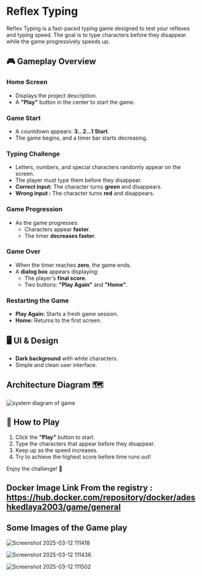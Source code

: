 # Reflex Typing

Reflex Typing is a fast-paced typing game designed to test your reflexes and typing speed. The goal is to type characters before they disappear while the game progressively speeds up.

## 🎮 Gameplay Overview

### Home Screen
- Displays the project description.
- A **"Play"** button in the center to start the game.

### Game Start
- A countdown appears: **3…2…1 Start**.
- The game begins, and a timer bar starts decreasing.

### Typing Challenge
- Letters, numbers, and special characters randomly appear on the screen.
- The player must type them before they disappear.
- **Correct input:** The character turns **green** and disappears.
- **Wrong input :** The character turns **red** and disappears.

### Game Progression
- As the game progresses:
  - Characters appear **faster**.
  - The timer **decreases faster**.

### Game Over
- When the timer reaches **zero**, the game ends.
- A **dialog box** appears displaying:
  - The player's **final score**.
  - Two buttons: **"Play Again"** and **"Home"**.

### Restarting the Game
- **Play Again:** Starts a fresh game session.
- **Home:** Returns to the first screen.

## 🖥️ UI & Design
- **Dark background** with white characters.
- Simple and clean user interface.
## Architecture Diagram 🗺️
![system diagram of game](https://github.com/user-attachments/assets/e5aa01be-496e-4a01-aa26-2f16df5752af)


## 🚀 How to Play
1. Click the **"Play"** button to start.
2. Type the characters that appear before they disappear.
3. Keep up as the speed increases.
4. Try to achieve the highest score before time runs out!

Enjoy the challenge! 🚀

## Docker Image Link From the registry : https://hub.docker.com/repository/docker/adeshkedlaya2003/game/general
## Some Images of the Game play 
![Screenshot 2025-03-12 111418](https://github.com/user-attachments/assets/44b919ee-9402-42d4-bd49-37f24bcc223b)

![Screenshot 2025-03-12 111436](https://github.com/user-attachments/assets/97a53105-5964-4b6f-bb62-894da23055b8)

![Screenshot 2025-03-12 111502](https://github.com/user-attachments/assets/6561f9d9-667e-4126-81c5-1ceac7fe8e52)



